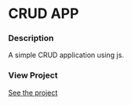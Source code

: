 # CRUD APP

### Description

A simple CRUD application using js.

### View Project

<a href="https://banica-dev.github.io/SimpleCrudApp/" target="_blank">See the project</a>
